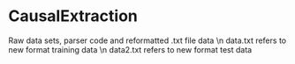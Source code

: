 # CausalExtraction

<p>
Raw data sets, parser code and reformatted .txt file data \n
data.txt refers to new format training data \n
data2.txt refers to new format test data
</p>
